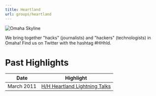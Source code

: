 ```yaml
---
title: Heartland
url: groups/heartland
---
```


![Omaha Skyline](https://raw.githubusercontent.com/hackshackers/hackshackers-hugo/master/content/content-images/group-images/omaha.jpg)

We bring together "hacks" (journalists) and "hackers" (technologists) in Omaha! Find us on Twitter with the hashtag #HHhld.

# Past Highlights

| **Date**  | **Highlight** |  
|-----------|---------------|  
| March 2011 | [H/H Heartland Lightning Talks](https://www.hackshackers.com/news/2011/03/hackshackers-heartland-launches-with-lightning-talks/) |

